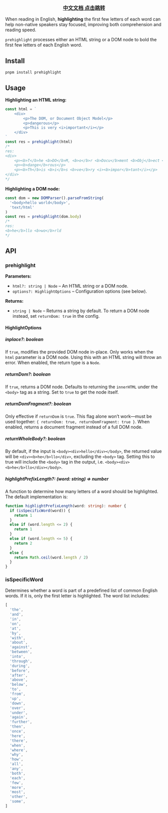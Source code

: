 <h3 align="center"><a href="./README-zh.md">中文文档 点击跳转</a></h3>

When reading in English, **highlighting** the first few letters of each word can help non-native speakers stay focused, improving both comprehension and reading speed.

`prehighlight` processes either an HTML string or a DOM node to bold the first few letters of each English word.

## Install

```shell
pnpm install prehighlight
```

## Usage

**Highlighting an HTML string:**

```typescript
const html = `
    <div>
        <p>The DOM, or Document Object Model</p>
        <p>dangerous</p>
        <p>This is very <i>important</i></p>
    </div>
`
const res = prehighlight(html)
/*
res:
<div>
    <p><b>T</b>he <b>DO</b>M, <b>o</b>r <b>Docu</b>ment <b>Obj</b>ect <b>Mo</b>del</p>
    <p><b>dange</b>rous</p>
    <p><b>Th</b>is <b>i</b>s <b>ve</b>ry <i><b>impor</b>tant</i></p>
</div>
*/
```

**Highlighting a DOM node:**

```typescript
const dom = new DOMParser().parseFromString(
  '<body>hello world</body>',
  'text/html'
)
const res = prehighlight(dom.body)
/*
res:
<b>he</b>llo <b>wo</b>rld
*/
```

## API

### prehighlight

**Parameters:**

- `html?: string | Node` – An HTML string or a DOM node.
- `options?: HighlightOptions` – Configuration options (see below).

**Returns:**

- `string | Node` – Returns a string by default. To return a DOM node instead, set `returnDom: true` in the config.

#### HighlightOptions

##### inplace?: boolean

If `true`, modifies the provided DOM node in-place. Only works when the `html` parameter is a DOM node. Using this with an HTML string will throw an error. When enabled, the return type is a `Node`.

##### returnDom?: boolean

If `true`, returns a DOM node. Defaults to returning the `innerHTML` under the `<body>` tag as a string. Set to `true` to get the node itself.

##### returnDomFragment?: boolean

Only effective if `returnDom` is `true`. This flag alone won’t work—must be used together: `{ returnDom: true, returnDomFragment: true }`. When enabled, returns a document fragment instead of a full DOM node.

##### returnWholeBody?: boolean

By default, if the input is `<body><div>hello</div></body>`, the returned value will be `<div><b>he</b>llo</div>`, excluding the `<body>` tag. Setting this to true will include the `<body>` tag in the output, i.e. `<body><div><b>he</b>llo</div></body>`.

##### highlightPrefixLength?: (word: string) => number

A function to determine how many letters of a word should be highlighted. The default implementation is:

```typescript
function highlightPrefixLength(word: string): number {
  if (isSpecificWord(word)) {
    return 1
  }
  else if (word.length <= 2) {
    return 1
  }
  else if (word.length <= 5) {
    return 2
  }
  else {
    return Math.ceil(word.length / 2)
  }
}
```

### isSpecificWord

Determines whether a word is part of a predefined list of common English words. If it is, only the first letter is highlighted. The word list includes:

```typescript
[
  'the',
  'and',
  'in',
  'on',
  'at',
  'by',
  'with',
  'about',
  'against',
  'between',
  'into',
  'through',
  'during',
  'before',
  'after',
  'above',
  'below',
  'to',
  'from',
  'up',
  'down',
  'over',
  'under',
  'again',
  'further',
  'then',
  'once',
  'here',
  'there',
  'when',
  'where',
  'why',
  'how',
  'all',
  'any',
  'both',
  'each',
  'few',
  'more',
  'most',
  'other',
  'some',
]
```
